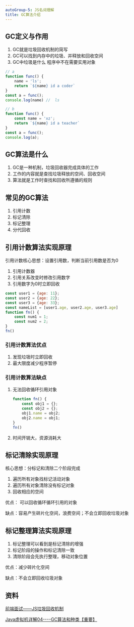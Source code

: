 ```yaml
---
autoGroup-5: JS名词理解
title: GC算法介绍
---
```

## GC定义与作用
1. GC就是垃圾回收机制的简写
2. GC可以找到内存中的垃圾、并释放和回收空间
3. GC中垃圾是什么
程序中不在需要实用对象

```javascript
// a
function func() {
    name = 'ls';
    return `${name} id a coder`
}
const a = func();
console.log(name) //  ls

// b
function func() {
    const name = 'xz';
    return `${name} id a teacher`
}
const a = func();
console.log(a);
```
## GC算法是什么
1. GC是一种机制，垃圾回收器完成具体的工作
2. 工作的内容就是查找垃圾释放的空间、回收空间
3. 算法就是工作时查找和回收所遵循的规则

## 常见的GC算法
1. 引用计数
2. 标记清除
3. 标记整理
4. 分代回收

## 引用计数算法实现原理
引用计数核心思想：设置引用数，判断当前引用数是否为0
1. 引用计数器
2. 引用关系改变时修改引用数字
3. 引用数字为0时立即回收
```javascript
const user1 = {age: 11};
const user2 = {age: 22};
const user3 = {age: 33};
const nameList = [user1.age, user2.age, user3.age]
function fn() {
    const num1 = 1;
    const num2 = 2;
}
fn()
```

### 引用计数算法优点
1. 发现垃圾时立即回收
2. 最大限度减少程序暂停

### 引用计数算法缺点
1. 无法回收循环引用对象
    ```javascript
    function fn() {
        const obj1 = {};
        const obj2 = {};
        obj1.name = obj2;
        obj2.name = obj1;
    }
    fn()
    ```
2. 时间开销大，资源消耗大
## 标记清除实现原理
核心思想：分标记和清除二个阶段完成
1. 遍历所有对象找标记活动对象
2. 遍历所有对象清除没有标记对象
3. 回收相应的空间

优点： 可以回收循环循环引用的对象

缺点：容易产生碎片化空间，浪费空间；不会立即回收垃圾对象

## 标记整理算法实现原理
1. 标记整理可以看到是标记清除的增强
2. 标记阶段的操作和标记清除一致
3. 清除阶段会先执行整理，移动对象位置

优点：减少碎片化空间

缺点：不会立即回收垃圾对象


## 资料
[前端面试——JS垃圾回收机制](https://blog.csdn.net/qq_21428081/article/details/82465801)

[Java虚拟机详解04----GC算法和种类【重要】](https://www.cnblogs.com/qianguyihao/p/4744233.html)